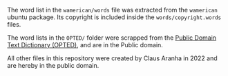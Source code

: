 The word list in the `wamerican/words` file was extracted from the `wamerican` ubuntu package. Its copyright is included inside the `words/copyright.words` files.

The word lists in the `OPTED/` folder were scrapped from the [Public Domain Text Dictionary (OPTED)](https://www.mso.anu.edu.au/~ralph/OPTED/), and are in the Public domain.

All other files in this repository were created by Claus Aranha in 2022 and are hereby in the public domain.
